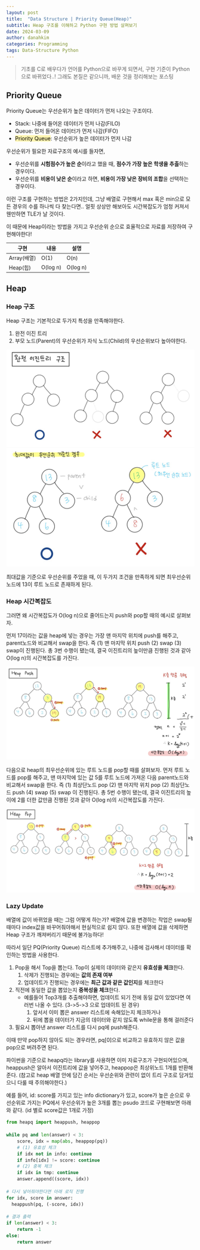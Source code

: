 ```yaml
---
layout: post
title:  "Data Structure | Priority Queue(Heap)"
subtitle: Heap 구조를 이해하고 Python 구현 방법 살펴보기
date: 2024-03-09
author: danahkim
categories: Programming
tags: Data-Structure Python
---
```




> 기초를 C로 배우다가 언어를 Python으로 바꾸게 되면서, 구현 기준이 Python으로 바뀌었다..! 그래도 본질은 같으니까, 배운 것을 정리해보는 포스팅

## Priority Queue

Priority Queue는 우선순위가 높은 데이터가 먼저 나오는 구조이다.

- Stack: 나중에 들어온 데이터가 먼저 나감(FILO)
- Queue: 먼저 들어온 데이터가 먼저 나감(FIFO)
- <mark style='background-color: #fff5b1'>Priority Queue</mark>: 우선순위가 높은 데이터가 먼저 나감



우선순위가 필요한 자료구조의 예시를 들자면, 

- 우선순위를 **시험점수가 높은 순**이라고 했을 때, **점수가 가장 높은 학생을 추출**하는 경우이다.
- 우선순위를 **비용이 낮은 순**이라고 하면, **비용이 가장 낮은 장비의 조합**을 선택하는 경우이다.

이런 구조를 구현하는 방법은 2가지인데, 그냥 배열로 구현해서 max 혹은 min으로 모든 경우의 수를 하나씩 다 찾는다면.. 얼핏 상상만 해보아도 시간복잡도가 엄청 커져서 웬만하면 TLE가 날 것이다.

이 때문에 Heap이라는 방법을 가지고 우선순위 순으로 효율적으로 자료를 저장하여 구현해야한다!

| 구현        | 내용     | 설명     |
| ----------- | -------- | -------- |
| Array(배열) | O(1)     | O(n)     |
| Heap(힙)    | O(log n) | O(log n) |



## Heap

### Heap 구조

Heap 구조는 기본적으로 두가지 특성을 만족해야한다.

1. 완전 이진 트리
2. 부모 노드(Parent)의 우선순위가 자식 노드(Child)의 우선순위보다 높아야한다.



<img src="/assets/images/2024-03-09-heap-priority-queue_images/heap-priority-queue-01.png"/>

<img src="/assets/images/2024-03-09-heap-priority-queue_images/heap-priority-queue-02.png"/>



최대값을 기준으로 우선순위를 주었을 때, 이 두가지 조건을 만족하게 되면 최우선순위 노드에 13이 루트 노드로 존재하게 된다.



### Heap 시간복잡도

그러면 왜 시간복잡도가 O(log n)으로 줄어드는지 push와 pop할 때의 예시로 살펴보자.

먼저 17이라는 값을 heap에 넣는 경우는 가장 맨 마지막 위치에 push를 해주고, parent노드와 비교해서 swap을 한다. 즉 (1) 맨 마지막 위치 push (2) swap (3) swap이 진행된다. 총 3번 수행이 됐는데, 결국 이진트리의 높이만큼 진행된 것과 같아 O(log n)의 시간복잡도를 가진다. 

<img src="/assets/images/2024-03-09-heap-priority-queue_images/heap-priority-queue-03.png"/>

다음으로 heap의 최우선순위에 있는 루트 노드를 pop할 때를 살펴보자. 먼저 루트 노드를 pop를 해주고, 맨 마지막에 있는 값 5를 루트 노드에 가져온 다음 parent노드와 비교해서 swap을 한다. 즉 (1) 최상단노드 pop (2) 맨 마지막 위치 pop (2) 최상단노드 push (4) swap (5) swap 이 진행된다. 총 5번 수행이 됐는데, 결국 이진트리의 높이에 2를 더한 값만큼 진행된 것과 같아 O(log n)의 시간복잡도를 가진다.

<img src="/assets/images/2024-03-09-heap-priority-queue_images/heap-priority-queue-04.png"/>

### Lazy Update

배열에 값이 바뀌었을 때는 그럼 어떻게 하는가? 배열에 값을 변경하는 작업은 swap될 때마다 index값을 바꾸어줘야해서 현실적으로 쉽지 않다. 또한 배열에 값을 삭제하면 Heap 구조가 깨져버리기 때문에 불가능하다!

따라서 일단 PQ(Priority Queue) 리스트에 추가해주고, 나중에 검사해서 데이터를 확인하는 방법을 사용한다.



1. Pop을 해서 Top을 뽑는다. Top이 실제의 데이터와 같은지 **유효성을 체크**한다.
   1. 삭제가 진행되는 경우에는 **값의 존재 여부**
   2. 업데이트가 진행되는 경우에는 **최근 값과 같은 값인지**를 체크한다
2. 직전에 동일한 값을 뽑았는지 **중복성을 체크**한다.
   - 예를들어 Top3개를 추출해야하면, 업데이트 되기 전에 동일 값이 있었다면 여러번 나올 수 있다. (3->5->3 으로 업데이트 된 경우)
     1. 앞서서 이미 뽑은 answer 리스트에 속해있는지 체크하거나
     1. 뒤에 뽑을 데이터가 지금의 데이터와 같지 않도록 while문을 통해 걸러준다
3. 필요시 뽑아낸 answer 리스트를 다시 pq에 push해준다.



이때 만약 pop하지 않아도 되는 경우라면, pq[0]으로 비교하고 유효하지 않은 값을 pop으로 버려주면 된다.



파이썬을 기준으로 heapq라는 library를 사용하면 이미 자료구조가 구현되어있으며, heappush은 알아서 이진트리에 값을 넣어주고, heappop은 최상위노드 1개를 반환해준다. (참고로 heap 배열 안에 담긴 순서는 우선순위와 관련이 없이 트리 구조로 담겨있으니 다룰 때 주의해야한다.)

예를 들어, id: score를 가지고 있는 info dictionary가 있고, score가 높은 순으로 우선순위로 가지는 PQ에서 우선순위가 높은 3개를 뽑는 psudo 코드로 구현해보면 아래와 같다. (id 별로 score값은 1개로 가정)

```python
from heapq import heappush, heappop

while pq and len(answer) < 3:
    score, idx = map(abs, heappop(pq))
    # (1) 유효성 체크
    if idx not in info: continue
    if info[idx] != score: continue
    # (2) 중복 체크
    if idx in tmp: continue
    answer.append((score, idx))

# 다시 넣어줘야한다면 아래 로직 진행
for idx, score in answer:
  heappush(pq, (-score, idx))

# 결과 출력
if len(answer) < 3:
    return -1
else:
    return answer
```

